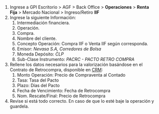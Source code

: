 1. Ingrese a GPI Escritorio > AGF > Back Office > **Operaciones** > **Renta Fija** > Mercado Nacional > Ingreso/Retiro **IIF**
2. Ingrese la siguiente Información:
   1. Intermediación financiera.
   2. Operación.
   3. Compra.
   4. Nombre del cliente.
   5. Concepto Operación: Compra IIF o Venta IIF según corresponda.
   6. Emisor: *Nevasa S.A, Corredores de Bolsa*
   7. Moneda Depósito: *CLP*
   8. Sub-Clase Instrumento: *PACRC - PACTO RETRO COMPRA*
3.  Rellene los datos necesarios para la valorización basándose en el Contrato de Retrocompra, disponible en [CRM](https://clientes.nevasa.cl/usuario/inicio-sesion/):
    1.  Monto Operación: Precio de Compraventa al Contado
    2.  Tasa: Tasa del Pacto
    3.  Plazo: Días del Pacto
    4.  Fecha de Vencimiento: Fecha de Retrocompra
    5.  Nom. Rescate/Final: Precio de Retrocompra
4. Revise si está todo correcto. En caso de que lo esté baje la operación y guardela.
